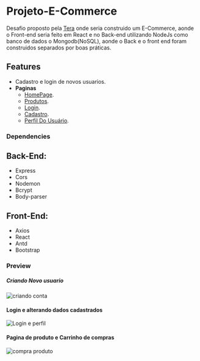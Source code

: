 # Projeto-E-Commerce
 
 
Desafio proposto pela [Tera](https://somostera.com/)
onde seria construido um E-Commerce, aonde o Front-end seria feito em React e no Back-end utilizando NodeJs como banco de dados o Mongodb(NoSQL), aonde o Back e o front end foram construidos separados por boas práticas.


## Features

* Cadastro e login de novos usuarios.
* **Paginas**
   * [HomePage](#).
   * [Produtos](#).
   * [Login](#).
   * [Cadastro](#).
   * [Perfil Do Usuário](#).
  
### Dependencies
## **Back-End**:

 * Express
 * Cors
 * Nodemon
 * Bcrypt
 * Body-parser

## **Front-End**:
* Axios
* React
* Antd
* Bootstrap


### Preview

##### Criando Novo usuario
![criando conta](https://user-images.githubusercontent.com/79329987/167471207-a6389dd7-2f6b-4003-b01e-b2659f674acc.gif)

#### Login e alterando dados cadastrados
![Login e perfil](https://user-images.githubusercontent.com/79329987/167471073-2e867462-a098-4105-a7c2-925add4cabe2.gif)

#### Pagina de produto e Carrinho de compras
![compra produto](https://user-images.githubusercontent.com/79329987/167471238-5bfbdc56-6f4a-4d63-a18a-1a2bb415b0a6.gif)
